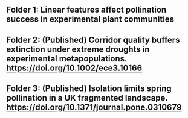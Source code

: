 

## Folder 1: Linear features affect pollination success in experimental plant communities

## Folder 2: (Published) Corridor quality buffers extinction under extreme droughts in experimental metapopulations. https://doi.org/10.1002/ece3.10166

## Folder 3: (Published) Isolation limits spring pollination in a UK fragmented landscape. https://doi.org/10.1371/journal.pone.0310679
